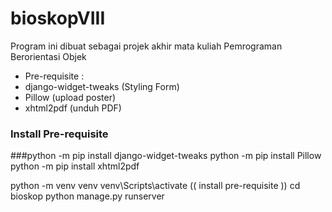 # bioskopVIII
Program ini dibuat sebagai projek akhir mata kuliah Pemrograman Berorientasi Objek

* Pre-requisite :
* django-widget-tweaks (Styling Form)
* Pillow (upload poster)
* xhtml2pdf (unduh PDF)

### Install Pre-requisite
###python -m pip install django-widget-tweaks
python -m pip install Pillow
python -m pip install xhtml2pdf

python -m venv venv
venv\Scripts\activate
(( install pre-requisite ))
cd bioskop
python manage.py runserver

